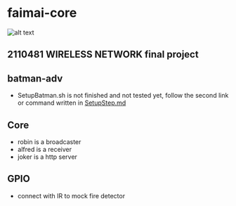 # faimai-core
![alt text](https://images4.fanpop.com/image/photos/21900000/Fire-the-batman-21970991-640-480.jpg)

## 2110481 WIRELESS NETWORK final project

## batman-adv
- SetupBatman.sh is not finished and not tested yet, follow the second link or command written in [SetupStep.md](batman-adv.sh/SetupStep.md)
## Core
- robin is a broadcaster
- alfred is a receiver
- joker is a http server
## GPIO
- connect with IR to mock fire detector